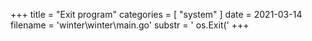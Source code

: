 +++
title = "Exit program"
categories = [ "system" ]
date = 2021-03-14
filename = 'winter\winter\main.go'
substr = ' os.Exit('
+++
